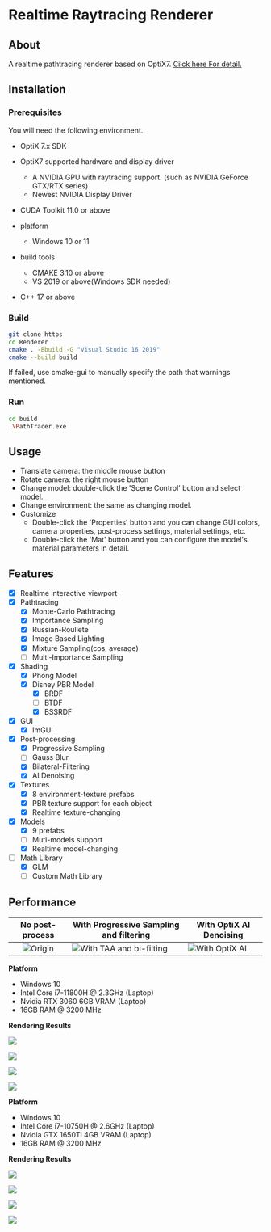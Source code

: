 # Realtime Raytracing Renderer

## About

A realtime pathtracing renderer based on OptiX7. [Cilck here For detail.](./brief.pdf)

## Installation

### Prerequisites

You will need the following environment.

- OptiX 7.x SDK

- OptiX7 supported hardware and display driver
  - A NVIDIA GPU with raytracing support. (such as NVIDIA GeForce GTX/RTX series)
  - Newest  NVIDIA Display Driver

- CUDA Toolkit 11.0 or above
- platform
  - Windows 10 or 11
- build tools
  - CMAKE 3.10 or above
  - VS 2019 or above(Windows SDK needed)
- C++ 17 or above

### Build

``` bash 
git clone https
cd Renderer
cmake . -Bbuild -G "Visual Studio 16 2019"
cmake --build build
```

If failed, use cmake-gui to manually specify the path that warnings mentioned. 

### Run

```bash
cd build
.\PathTracer.exe
```

## Usage

- Translate camera: the middle mouse button
- Rotate camera: the right mouse button
- Change model: double-click the 'Scene Control' button and select model.
- Change environment: the same as changing model.
- Customize
  - Double-click the 'Properties' button and you can change GUI colors, camera properties, post-process settings, material settings, etc.
  - Double-click the 'Mat' button and you can configure the model's material parameters in detail.

## Features

- [x] Realtime interactive viewport
- [x] Pathtracing
  - [x] Monte-Carlo Pathtracing
  - [x] Importance Sampling
  - [x] Russian-Roullete
  - [x] Image Based Lighting
  - [x] Mixture Sampling(cos, average)
  - [ ] Multi-Importance Sampling
- [x] Shading
  - [x] Phong Model
  - [x] Disney PBR Model
    - [x] BRDF
    - [ ] BTDF
    - [x] BSSRDF
- [x] GUI
  - [x] ImGUI
- [x] Post-processing
  - [x] Progressive Sampling
  - [ ] Gauss Blur
  - [x] Bilateral-Filtering
  - [x] AI Denoising
- [x] Textures
  - [x] 8 environment-texture prefabs
  - [x] PBR texture support for each object
  - [x] Realtime texture-changing
- [x] Models
  - [x] 9 prefabs
  - [ ] Muti-models support
  - [x] Realtime model-changing
- [ ] Math Library
  - [x] GLM
  - [ ] Custom Math Library

## Performance

|         No post-process         | With Progressive Sampling and filtering          | With OptiX AI Denoising                     |
| :-----------------------------: | ------------------------------------------------ | ------------------------------------------- |
| ![Origin](img/salle_origin.png) | ![With TAA and bi-filting](img/salle_bf_80f.png) | ![With  OptiX AI](img/salle_optixAI_ON.png) |

**Platform**

- Windows 10
- Intel Core i7-11800H @ 2.3GHz (Laptop)
- Nvidia RTX 3060 6GB VRAM (Laptop)
- 16GB RAM @ 3200 MHz

**Rendering Results**

![](img/helmet.png)

![](img/livingroom.png)

![](img/enableBSDF.png)

![](img/mirror.png)

**Platform**

- Windows 10
- Intel Core i7-10750H @ 2.6GHz (Laptop)
- Nvidia GTX 1650Ti 4GB VRAM (Laptop)
- 16GB RAM @ 3200 MHz

**Rendering Results**

![](img/sponza.png)

![](img/mc.png)

![](img/by.png)

![](img/mitsuba_diffuse.png)